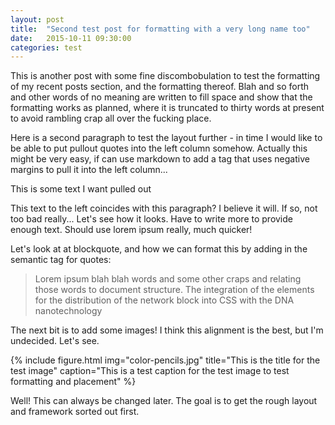 ```yaml
---
layout: post
title:  "Second test post for formatting with a very long name too"
date:   2015-10-11 09:30:00
categories: test
---
```

This is another post with some fine discombobulation to test the formatting of my recent posts section, and the formatting thereof. Blah and so forth and other words of no meaning are written to fill space and show that the formatting works as planned, where it is truncated to thirty words at present to avoid rambling crap all over the fucking place.

Here is a second paragraph to test the layout further - in time I would like to be able to put pullout quotes into the left column somehow. Actually this might be very easy, if can use markdown to add a tag that uses negative margins to pull it into the left column...

<aside>This is some text I want pulled out</aside>

This text to the left coincides with this paragraph? I believe it will. If so, not too bad really... Let's see how it looks. Have to write more to provide enough text. Should use lorem ipsum really, much quicker!

Let's look at at blockquote, and how we can format this by adding in the semantic tag for quotes:

<blockquote>Lorem ipsum blah blah words and some other craps and relating those words to document structure. The integration of the elements for the distribution of the network block into CSS with the DNA nanotechnology</blockquote>

The next bit is to add some images! I think this alignment is the best, but I'm undecided. Let's see.

{% include figure.html img="color-pencils.jpg" title="This is the title for the test image" caption="This is a test caption for the test image to test formatting and placement" %}

Well! This can always be changed later. The goal is to get the rough layout and framework sorted out first.
